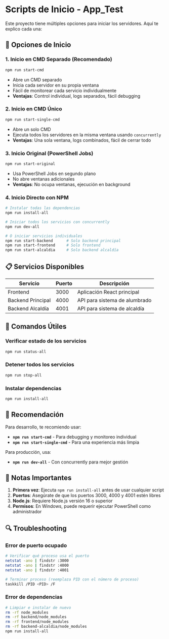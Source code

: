# Scripts de Inicio - App_Test

Este proyecto tiene múltiples opciones para iniciar los servidores. Aquí te explico cada una:

## 🚀 Opciones de Inicio

### 1. **Inicio en CMD Separado (Recomendado)**
```bash
npm run start-cmd
```
- Abre un CMD separado
- Inicia cada servidor en su propia ventana
- Fácil de monitorear cada servicio individualmente
- **Ventajas**: Control individual, logs separados, fácil debugging

### 2. **Inicio en CMD Único**
```bash
npm run start-single-cmd
```
- Abre un solo CMD
- Ejecuta todos los servidores en la misma ventana usando `concurrently`
- **Ventajas**: Una sola ventana, logs combinados, fácil de cerrar todo

### 3. **Inicio Original (PowerShell Jobs)**
```bash
npm run start-original
```
- Usa PowerShell Jobs en segundo plano
- No abre ventanas adicionales
- **Ventajas**: No ocupa ventanas, ejecución en background

### 4. **Inicio Directo con NPM**
```bash
# Instalar todas las dependencias
npm run install-all

# Iniciar todos los servicios con concurrently
npm run dev-all

# O iniciar servicios individuales
npm run start-backend      # Solo backend principal
npm run start-frontend     # Solo frontend
npm run start-alcaldia     # Solo backend alcaldía
```

## 📋 Servicios Disponibles

| Servicio | Puerto | Descripción |
|----------|--------|-------------|
| Frontend | 3000 | Aplicación React principal |
| Backend Principal | 4000 | API para sistema de alumbrado |
| Backend Alcaldía | 4001 | API para sistema de alcaldía |

## 🔧 Comandos Útiles

### Verificar estado de los servicios
```bash
npm run status-all
```

### Detener todos los servicios
```bash
npm run stop-all
```

### Instalar dependencias
```bash
npm run install-all
```

## 🎯 Recomendación

Para desarrollo, te recomiendo usar:
- **`npm run start-cmd`** - Para debugging y monitoreo individual
- **`npm run start-single-cmd`** - Para una experiencia más limpia

Para producción, usa:
- **`npm run dev-all`** - Con concurrently para mejor gestión

## 🚨 Notas Importantes

1. **Primera vez**: Ejecuta `npm run install-all` antes de usar cualquier script
2. **Puertos**: Asegúrate de que los puertos 3000, 4000 y 4001 estén libres
3. **Node.js**: Requiere Node.js versión 16 o superior
4. **Permisos**: En Windows, puede requerir ejecutar PowerShell como administrador

## 🔍 Troubleshooting

### Error de puerto ocupado
```bash
# Verificar qué proceso usa el puerto
netstat -ano | findstr :3000
netstat -ano | findstr :4000
netstat -ano | findstr :4001

# Terminar proceso (reemplaza PID con el número de proceso)
taskkill /PID <PID> /F
```

### Error de dependencias
```bash
# Limpiar e instalar de nuevo
rm -rf node_modules
rm -rf backend/node_modules
rm -rf frontend/node_modules
rm -rf backend-alcaldia/node_modules
npm run install-all
```




